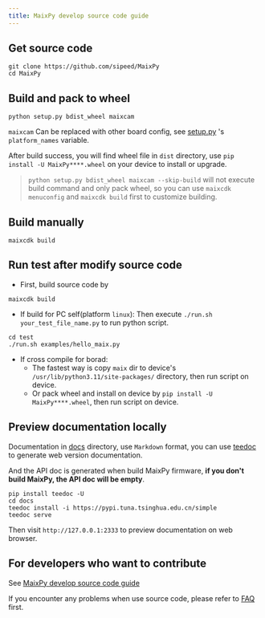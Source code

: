 ```yaml
---
title: MaixPy develop source code guide
---
```


## Get source code

```shell
git clone https://github.com/sipeed/MaixPy
cd MaixPy
```

## Build and pack to wheel


```shell
python setup.py bdist_wheel maixcam
```

`maixcam` Can be replaced with other board config, see [setup.py]([./configs](https://github.com/sipeed/MaixPy/blob/main/setup.py)) 's `platform_names` variable.


After build success, you will find wheel file in `dist` directory, use `pip install -U MaixPy****.wheel` on your device to install or upgrade.

> `python setup.py bdist_wheel maixcam --skip-build` will not execute build command and only pack wheel, so you can use `maixcdk menuconfig` and `maixcdk build` first to customize building.

## Build manually

```shell
maixcdk build
```

## Run test after modify source code

* First, build source code by
```shell
maixcdk build
```

* If build for PC self(platform `linux`):
Then execute `./run.sh your_test_file_name.py` to run python script.
```shell
cd test
./run.sh examples/hello_maix.py
```

* If cross compile for borad:
  * The fastest way is copy `maix` dir to device's `/usr/lib/python3.11/site-packages/` directory, then run script on device.
  * Or pack wheel and install on device by `pip install -U MaixPy****.wheel`, then run script on device.

## Preview documentation locally

Documentation in [docs](https://github.com/sipeed/MaixPy/tree/main/docs) directory, use `Markdown` format, you can use [teedoc](https://github.com/teedoc/teedoc) to generate web version documentation.

And the API doc is generated when build MaixPy firmware, **if you don't build MaixPy, the API doc will be empty**.

```shell
pip install teedoc -U
cd docs
teedoc install -i https://pypi.tuna.tsinghua.edu.cn/simple
teedoc serve
```

Then visit `http://127.0.0.1:2333` to preview documentation on web browser.


## For developers who want to contribute

See [MaixPy develop source code guide](./contribute.md)

If you encounter any problems when use source code, please refer to [FAQ](./faq.md) first.

